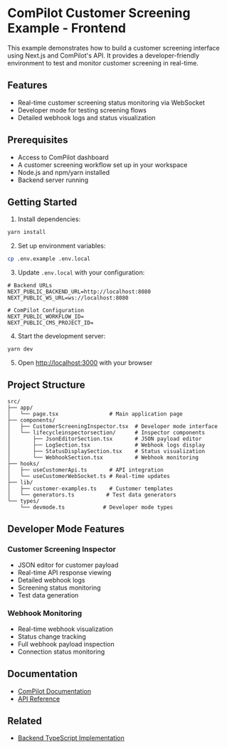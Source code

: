 ComPilot Customer Screening Example - Frontend
===============================================

This example demonstrates how to build a customer screening interface using Next.js and ComPilot's API. It provides a developer-friendly environment to test and monitor customer screening in real-time.

## Features

- Real-time customer screening status monitoring via WebSocket
- Developer mode for testing screening flows
- Detailed webhook logs and status visualization

## Prerequisites

- Access to ComPilot dashboard
- A customer screening workflow set up in your workspace
- Node.js and npm/yarn installed
- Backend server running

## Getting Started

1. Install dependencies:
```bash
yarn install
```

2. Set up environment variables:
```bash
cp .env.example .env.local
```

3. Update `.env.local` with your configuration:
```env
# Backend URLs
NEXT_PUBLIC_BACKEND_URL=http://localhost:8080
NEXT_PUBLIC_WS_URL=ws://localhost:8080

# ComPilot Configuration
NEXT_PUBLIC_WORKFLOW_ID=
NEXT_PUBLIC_CMS_PROJECT_ID=
```

4. Start the development server:
```bash
yarn dev
```

5. Open [http://localhost:3000](http://localhost:3000) with your browser

## Project Structure

```
src/
├── app/
│   └── page.tsx                # Main application page
├── components/
│   ├── CustomerScreeningInspector.tsx  # Developer mode interface
│   └── lifecycleinspectorsection/      # Inspector components
│       ├── JsonEditorSection.tsx       # JSON payload editor
│       ├── LogSection.tsx              # Webhook logs display
│       ├── StatusDisplaySection.tsx    # Status visualization
│       └── WebhookSection.tsx          # Webhook monitoring
├── hooks/
│   ├── useCustomerApi.ts       # API integration
│   └── useCustomerWebSocket.ts # Real-time updates
├── lib/
│   ├── customer-examples.ts    # Customer templates
│   └── generators.ts          # Test data generators
└── types/
    └── devmode.ts            # Developer mode types
```

## Developer Mode Features

### Customer Screening Inspector
- JSON editor for customer payload
- Real-time API response viewing
- Detailed webhook logs
- Screening status monitoring
- Test data generation

### Webhook Monitoring
- Real-time webhook visualization
- Status change tracking
- Full webhook payload inspection
- Connection status monitoring

## Documentation

- [ComPilot Documentation](https://docs.compilot.ai)
- [API Reference](https://docs.compilot.ai/developers/api)

## Related

- [Backend TypeScript Implementation](../backend-typescript)